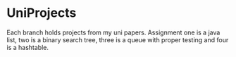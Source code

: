 # UniProjects
Each branch holds projects from my uni papers.
Assignment one is a java list, two is a binary search tree,  three is a queue with proper testing and four is a hashtable.

